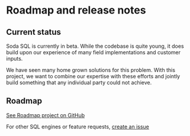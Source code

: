 # Roadmap and release notes

## Current status

Soda SQL is currently in beta. While the codebase is quite young, it does build upon our 
experience of many field implementations and customer inputs.  

We have seen many home grown solutions for this problem.  With this project, we want to 
combine our expertise with these efforts and jointly build something that any individual party 
could not achieve.

## Roadmap  

[See Roadmap project on GitHub](https://github.com/sodadata/soda-sql/projects/1)

For other SQL engines or feature requests, [create an issue](https://github.com/sodadata/soda-sql/issues/new)
